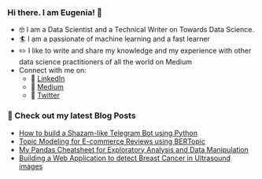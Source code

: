### Hi there. I am Eugenia! 👋

* :nerd_face: I am a Data Scientist and a Technical Writer on Towards Data Science.
* :surfer: I am a passionate of machine learning and a fast learner
* :pencil2: I like to write and share my knowledge and my experience with other data science practitioners of all the world on Medium
* Connect with me on:
   * :handbag: [LinkedIn](https://www.linkedin.com/in/eugenia-anello/)
   * :blue_book: [Medium](https://medium.com/@eugenia-anello)
   * :gem: [Twitter](https://twitter.com/AnelloEugenia)

### :dart: Check out my latest Blog Posts

* [How to build a Shazam-like Telegram Bot using Python](https://towardsdatascience.com/how-to-build-a-shazam-like-telegram-bot-using-python-98dc081c53d5?sk=ab629aad0f5fe7810027cdce5ee4165b)
* [Topic Modeling for E-commerce Reviews using BERTopic](https://pub.towardsai.net/topic-modeling-for-e-commerce-reviews-using-bertopic-b1b9e85c710b?sk=ee49a5935cb0a4945492f7d7cf69a353)
* [My Pandas Cheatsheet for Exploratory Analysis and Data Manipulation](https://pub.towardsai.net/my-pandas-cheatsheet-for-exploratory-analysis-and-data-manipulation-75c8ea462d12?sk=1c13f2cc47bc36de31daed472fc5c4e4)
* [Building a Web Application to detect Breast Cancer in Ultrasound images](https://medium.com/mlearning-ai/building-a-web-application-to-detect-breast-cancer-in-ultrasound-images-df391483fbd9)

